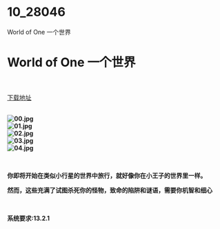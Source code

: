 # 10_28046
World of One 一个世界
# World of One 一个世界
 <br/></br>
[下载地址](https://www.switch520.cc/article/28046 "下载地址")
<br/></br>

<p><strong><img title="00.jpg" src="https://www.switch520.cc/muke_img/2022_03_11_fe00093ff9c5f.jpg" alt="00.jpg"></strong><br>
<strong><img title="01.jpg" src="https://www.switch520.cc/muke_img/2022_03_11_742582f7120d2.jpg" alt="01.jpg"></strong><br>
<strong><img title="02.jpg" src="https://www.switch520.cc/muke_img/2022_03_11_f2fa9941ad72a.jpg" alt="02.jpg"></strong><br>
<strong><img title="03.jpg" src="https://www.switch520.cc/muke_img/2022_03_11_a92bd269bbca9.jpg" alt="03.jpg"></strong><br>
<strong><img title="04.jpg" src="https://www.switch520.cc/muke_img/2022_03_11_1485a7475dffb.jpg" alt="04.jpg">&nbsp;</strong></p>
<p>&nbsp;</p>
<p><strong>你即将开始在类似小行星的世界中旅行，就好像你在小王子的世界里一样。</strong></p>
<p><strong>然而，这些充满了试图杀死你的怪物，致命的陷阱和谜语，需要你机智和细心</strong></p>
<p>&nbsp;</p>
<p><strong>系统要求:13.2.1</strong></p>



